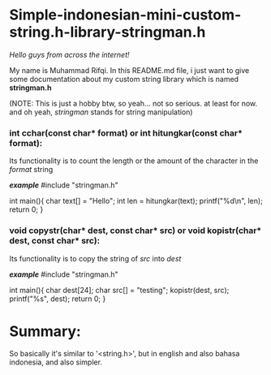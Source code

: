 # Simple-indonesian-mini-custom-string.h-library-stringman.h

*Hello guys from across the internet!*

My name is Muhammad Rifqi.
In this README.md file, i just want to give some documentation about my custom string library which is named **stringman.h**

(NOTE: This is just a hobby btw, so yeah... not so serious. at least for now. and oh yeah, *stringman* stands for string manipulation)

### int cchar(const char* format) or int hitungkar(const char* format):
Its functionality is to count the length or the amount of the character in the *format* string

***example***
#include "stringman.h"

int main(){
    char text[] = "Hello";
    int len = hitungkar(text);
    printf("%d\n", len);
    return 0;
}

### void copystr(char* dest, const char* src) or void kopistr(char* dest, const char* src):
Its functionality is to copy the string of *src* into *dest*

***example***
#include "stringman.h"

int main(){
    char dest[24];
    char src[] = "testing";
    kopistr(dest, src);
    printf("%s", dest);
    return 0;
}

# Summary:
So basically it's similar to '<string.h>', but in english and also bahasa indonesia, and also simpler.
